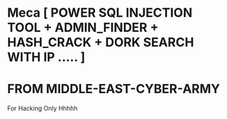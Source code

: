 # Meca  [ POWER SQL INJECTION TOOL + ADMIN_FINDER + HASH_CRACK + DORK SEARCH WITH IP ..... ]
# FROM MIDDLE-EAST-CYBER-ARMY 
For Hacking Only Hhhhh
